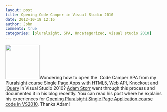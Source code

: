 ```yaml
---
layout: post
title: Opening Code Camper in Visual Studio 2010
date: 2012-10-18 12:16
author: John
comments: true
categories: [pluralsight, SPA, Uncategorized, visual studio 2010]
---
```

<a href="http://jpapa.me/spaps" target="_blank"><img class="alignright" title="js" src="http://www.johnpapa.net/wp-content/uploads/2012/10/js.png" alt="" width="109" height="110" /></a>Wondering how to open the  Code Camper SPA from my <a href="http://jpapa.me/spaps" target="_blank">Pluralsight course Single Page Apps with HTML5, Web API, Knockout and jQuery</a> in Visual Studio 2010? <a href="https://twitter.com/WestDiscGolf" target="_blank">Adam Storr</a> went through this process and documented it in his blog recently. You can read his post where he explains his experiences for <a href="http://westdiscgolf.blogspot.com/2012/09/opening-pluralsight-single-page.html" target="_blank">Opening Pluralsight Single Page Application course code in VS2010</a>. Thanks Adam!

<a href="http://www.johnpapa.net/wp-content/uploads/2012/10/js.png">
</a>
